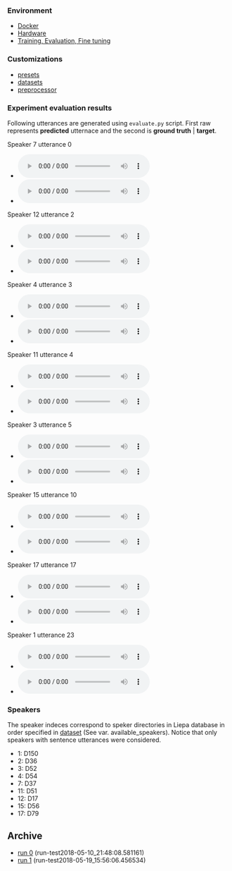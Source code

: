 ### Environment

- [Docker](docker.md)
- [Hardware](hardware.md)
- [Training, Evaluation, Fine tuning](training.md)

### Customizations

- [presets](experiment/liepa_2008.05.11/presets/liepa_multi.json)
- [datasets](experiment/liepa_2008.05.11/datasets/liepa.py)
- [preprocessor](experiment/liepa_2008.05.11/liepa_multi.py)

### Experiment evaluation results

Following utterances are generated using `evaluate.py` script. First raw represents **predicted** utternace and the second is **ground truth** | **target**.

Speaker 7 utterance 0
- <audio controls="controls" ><source src="/wavenet_vocoder_liepa/experiment/liepa_2008.05.19/audio/speaker7_0_checkpoint_step000500000_ema_predicted.wav" autoplay/>Your browser does not support the audio element.</audio>
- <audio controls="controls" ><source src="/wavenet_vocoder_liepa/experiment/liepa_2008.05.19/audio/speaker7_0_checkpoint_step000500000_ema_target.wav" autoplay/>Your browser does not support the audio element.</audio>

Speaker 12 utterance 2
- <audio controls="controls" ><source src="/wavenet_vocoder_liepa/experiment/liepa_2008.05.19/audio/speaker12_2_checkpoint_step000500000_ema_predicted.wav" autoplay/>Your browser does not support the audio element.</audio>
- <audio controls="controls" ><source src="/wavenet_vocoder_liepa/experiment/liepa_2008.05.19/audio/speaker12_2_checkpoint_step000500000_ema_target.wav" autoplay/>Your browser does not support the audio element.</audio>

Speaker 4 utterance 3
- <audio controls="controls" ><source src="/wavenet_vocoder_liepa/experiment/liepa_2008.05.19/audio/speaker4_3_checkpoint_step000500000_ema_predicted.wav" autoplay/>Your browser does not support the audio element.</audio>
- <audio controls="controls" ><source src="/wavenet_vocoder_liepa/experiment/liepa_2008.05.19/audio/speaker4_3_checkpoint_step000500000_ema_target.wav" autoplay/>Your browser does not support the audio element.</audio>

Speaker 11 utterance 4
- <audio controls="controls" ><source src="/wavenet_vocoder_liepa/experiment/liepa_2008.05.19/audio/speaker11_4_checkpoint_step000500000_ema_predicted.wav" autoplay/>Your browser does not support the audio element.</audio>
- <audio controls="controls" ><source src="/wavenet_vocoder_liepa/experiment/liepa_2008.05.19/audio/speaker11_4_checkpoint_step000500000_ema_target.wav" autoplay/>Your browser does not support the audio element.</audio>

Speaker 3 utterance 5
- <audio controls="controls" ><source src="/wavenet_vocoder_liepa/experiment/liepa_2008.05.19/audio/speaker3_5_checkpoint_step000500000_ema_predicted.wav" autoplay/>Your browser does not support the audio element.</audio>
- <audio controls="controls" ><source src="/wavenet_vocoder_liepa/experiment/liepa_2008.05.19/audio/speaker3_5_checkpoint_step000500000_ema_target.wav" autoplay/>Your browser does not support the audio element.</audio>

Speaker 15 utterance 10
- <audio controls="controls" ><source src="/wavenet_vocoder_liepa/experiment/liepa_2008.05.19/audio/speaker15_10_checkpoint_step000500000_ema_predicted.wav" autoplay/>Your browser does not support the audio element.</audio>
- <audio controls="controls" ><source src="/wavenet_vocoder_liepa/experiment/liepa_2008.05.19/audio/speaker15_10_checkpoint_step000500000_ema_target.wav" autoplay/>Your browser does not support the audio element.</audio>

Speaker 17 utterance 17
- <audio controls="controls" ><source src="/wavenet_vocoder_liepa/experiment/liepa_2008.05.19/audio/speaker17_17_checkpoint_step000500000_ema_predicted.wav" autoplay/>Your browser does not support the audio element.</audio>
- <audio controls="controls" ><source src="/wavenet_vocoder_liepa/experiment/liepa_2008.05.19/audio/speaker17_17_checkpoint_step000500000_ema_target.wav" autoplay/>Your browser does not support the audio element.</audio>

Speaker 1 utterance 23
- <audio controls="controls" ><source src="/wavenet_vocoder_liepa/experiment/liepa_2008.05.19/audio/speaker1_23_checkpoint_step000500000_ema_predicted.wav" autoplay/>Your browser does not support the audio element.</audio>
- <audio controls="controls" ><source src="/wavenet_vocoder_liepa/experiment/liepa_2008.05.19/audio/speaker1_23_checkpoint_step000500000_ema_target.wav" autoplay/>Your browser does not support the audio element.</audio>

### Speakers
The speaker indeces correspond to speker directories in Liepa database in order specified in [dataset](experiment/liepa_2008.05.11/datasets/liepa.py) (See var. available_speakers). Notice that only speakers with sentence utterances were considered.

- 1: D150
- 2: D36
- 3: D52
- 4: D54
- 7: D37
- 11: D51
- 12: D17
- 15: D56
- 17: D79

## Archive
- [run 0](run_0.md) (run-test2018-05-10_21:48:08.581161)
- [run 1](run_1.md) (run-test2018-05-19_15:56:06.456534)
